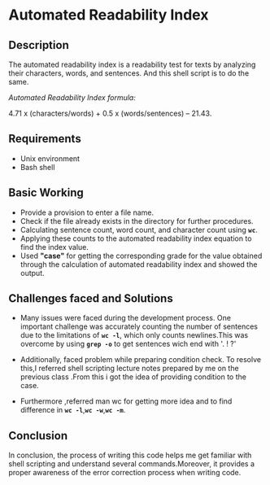 # Automated Readability Index
## Description
The automated readability index is a readability test for texts by analyzing their characters, words, and sentences. And this shell script is to do the same. 

*Automated Readability Index formula:* 

4.71 x (characters/words) + 0.5 x (words/sentences) – 21.43.
## Requirements
- Unix environment
- Bash shell
## Basic Working
- Provide a provision to enter a file name.
- Check if the file already exists in the directory for further procedures.
- Calculating sentence count, word count, and character count using **`wc`**.
- Applying these counts to the automated readability index equation to find the index value.
- Used **"case"** for getting the corresponding grade for the value obtained through the calculation of automated readability index and showed the output.
## Challenges faced and Solutions

- Many issues were faced during the development process. One important challenge was accurately counting the number of sentences due to the limitations of **`wc -l`**, which only counts newlines.This was overcome by using **`grep -o`** to get sentences wich end with '. ! ?'

- Additionally, faced problem while preparing condition check. To resolve this,I referred shell scripting lecture notes prepared by me on the previous class .From this i got the idea of providing condition to the case.

- Furthermore ,referred man wc for getting more idea and to find difference in **`wc -l`**,**`wc -w`**,**`wc -m`**.


## Conclusion
In conclusion, the process of writing this code helps me get familiar with shell scripting and understand several commands.Moreover, it provides a proper awareness of the error correction process when writing code.
